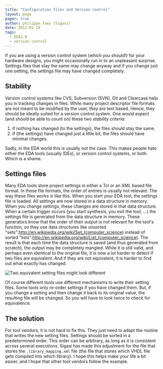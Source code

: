 ```yaml
---
title: "Configuration files and Version control"
layout: page 
pager: true
author: philippe.faes (Sigasi)
date: 2012-01-19
tags: 
  - EDA2.0
  - version control
---
```

If you are using a version control system (which you should!) for your hardware designs, you might occasionally run in to an unpleasant surprise. Settings files that stay the same may change anyway and if you change just one setting, the settings file may have changed completely.

## Stability 

Version control systems like CVS, Subversion (SVN), Git and Clearcase help you in tracking changes in files. While many project descriptor file formats are not meant to be modified by the user, they are text based. Hence, they should be ideally suited for a version control system. One would expect (and should be able to count on) these two _stability criteria_:

1. if nothing has changed (to the settings), the files should stay the same.
2. if (the settings) have changed just a little bit, the files should have minimal changes.


Sadly, in the EDA world this is usually not the case. This makes people hate either the EDA tools (usually IDEs), or version control systems, or both. Which is a shame.

## Settings files

Many EDA tools store project settings in either a Tcl or an XML based file format. In these file formats, the order of entries is usually not relevant. The way these files works is like this. When you start your EDA tool, the settings file is loaded. All settings are now stored in a data structure in memory. When you change settings, these changes are stored in that data structure. When a certain trigger occurs (you start synthesis, you exit the tool, ...) the settings file is generated from the data structure in memory. These generators know that the order of their output is not relevant for the tool's function, so they use data structures like unsorted "sets":http://en.wikipedia.org/wiki/Set_(computer_science) instead of sorted "lists":http://en.wikipedia.org/wiki/List_(computer_science). The result is that each time the data structure is saved (and thus generated from scratch), the output may be completely mangled. While it is still valid, and perhaps even identical to the original file, it is now a lot harder to detect if two files are equivalent. And if they are not equivalent, it is harder to find out what exactly has changed.

![Two equivalent setting files might look different](unexpected_differences.png)

Of course different tools use different mechanisms to write their setting files. Some tools only re-order settings if you have changed them. But, if you change a setting and then change it back to its original value, the resulting file will be changed. So you will have to look twice to check for equivalence. 

## The solution

For tool vendors, it is not hard to fix this. They just need to adapt the routine that writes the new setting files. Settings should be sorted in a predetermined order. This order can be arbitrary, as long as it is consistent across several executions. Sigasi has made this adjustment for the file that stores the `.library_mapping.xml` file (the file that stores which VHDL file gets compiled into which library). I hope this helps make your life a bit easier, and I hope that other tool vendors follow the example.